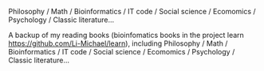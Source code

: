 Philosophy / Math / Bioinformatics / IT code / Social science / Ecomomics / Psychology / Classic literature...

A backup of my reading books (bioinfomatics books in the project learn https://github.com/Li-Michael/learn), including Philosophy / Math / Bioinformatics / IT code / Social science / Ecomomics / Psychology / Classic literature... 

